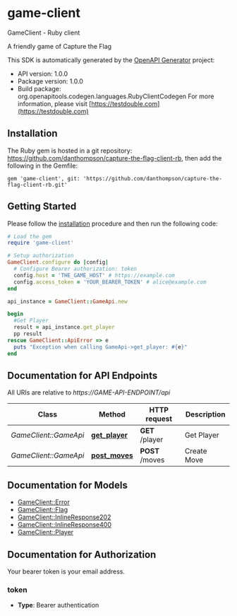 # game-client

GameClient - Ruby client

A friendly game of Capture the Flag

This SDK is automatically generated by the [OpenAPI Generator](https://openapi-generator.tech) project:

- API version: 1.0.0
- Package version: 1.0.0
- Build package: org.openapitools.codegen.languages.RubyClientCodegen
For more information, please visit [https://testdouble.com](https://testdouble.com)

## Installation

The Ruby gem is hosted in a git repository: https://github.com/danthompson/capture-the-flag-client-rb, then add the following in the Gemfile:

    gem 'game-client', git: 'https://github.com/danthompson/capture-the-flag-client-rb.git'


## Getting Started

Please follow the [installation](#installation) procedure and then run the following code:

```ruby
# Load the gem
require 'game-client'

# Setup authorization
GameClient.configure do |config|
  # Configure Bearer authorization: token
  config.host = 'THE_GAME_HOST' # https://example.com
  config.access_token = 'YOUR_BEARER_TOKEN' # alice@example.com
end

api_instance = GameClient::GameApi.new

begin
  #Get Player
  result = api_instance.get_player
  pp result
rescue GameClient::ApiError => e
  puts "Exception when calling GameApi->get_player: #{e}"
end

```

## Documentation for API Endpoints

All URIs are relative to *https://GAME-API-ENDPOINT/api*

Class | Method | HTTP request | Description
------------ | ------------- | ------------- | -------------
*GameClient::GameApi* | [**get_player**](docs/GameApi.md#get_player) | **GET** /player | Get Player
*GameClient::GameApi* | [**post_moves**](docs/GameApi.md#post_moves) | **POST** /moves | Create Move


## Documentation for Models

 - [GameClient::Error](docs/Error.md)
 - [GameClient::Flag](docs/Flag.md)
 - [GameClient::InlineResponse202](docs/InlineResponse202.md)
 - [GameClient::InlineResponse400](docs/InlineResponse400.md)
 - [GameClient::Player](docs/Player.md)


## Documentation for Authorization

Your bearer token is your email address.

### token

- **Type**: Bearer authentication

